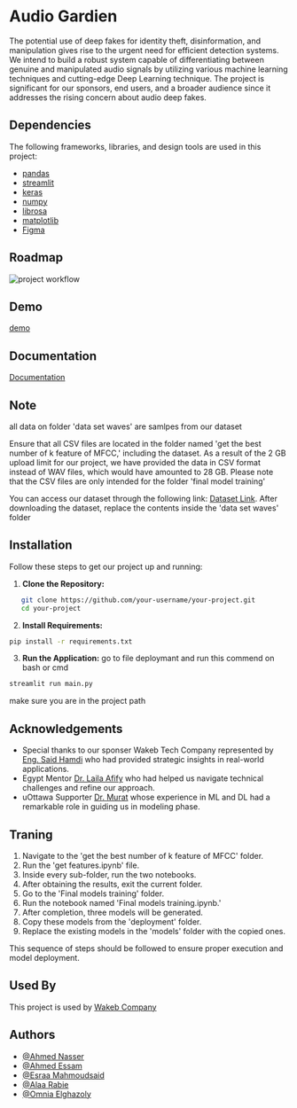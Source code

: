 
# Audio Gardien

The potential use of deep fakes for identity theft, disinformation, and manipulation gives rise to the urgent need for efficient detection systems. We intend to build a robust system capable of differentiating between genuine and manipulated audio signals by utilizing various machine learning techniques and cutting-edge Deep Learning technique. The project is significant for our sponsors, end users, and a broader audience since it addresses the rising concern about audio deep fakes. 
## Dependencies

The following frameworks, libraries, and design tools are used in this project:

- [pandas](https://pandas.pydata.org/)
- [streamlit](https://www.streamlit.io/)
- [keras](https://keras.io/)
- [numpy](https://numpy.org/)
- [librosa](https://librosa.org/)
- [matplotlib](https://matplotlib.org/)
- [Figma](https://www.figma.com/)

## Roadmap

![project workflow](https://github.com/esraa-mahmoudsaid/Classification-of-Mental-Disorders-in-Egyptian-dialect-of-Arabic/assets/132246508/5d37b9fa-1c4c-41db-9b43-c47cf5185b98)
## Demo

[demo](https://youtu.be/QE328cv7M2U)


## Documentation

[Documentation](https://drive.google.com/file/d/1TCSFwsKAxfuxPYYISkpkGFR9E55MRO0B/view?usp=sharing)

## Note 
all data on folder 'data set waves' are samlpes from our dataset 

Ensure that all CSV files are located in the folder named 'get the best number of k feature of MFCC,' including the dataset. 
As a result of the 2 GB upload limit for our project, we have provided the data in CSV format instead of WAV files, 
which would have amounted to 28 GB. Please note that the CSV files are only intended for the folder 'final model training' 

You can access our dataset through the following link: [Dataset Link](https://zenodo.org/records/5642694). 
After downloading the dataset, replace the contents inside the 'data set waves' folder 


## Installation

Follow these steps to get our project up and running:

1. **Clone the Repository:**
```bash
   git clone https://github.com/your-username/your-project.git
   cd your-project
```
2. **Install Requirements:**
```bash
pip install -r requirements.txt

```
3. **Run the Application:**
go to file deploymant and run this commend on bash or cmd
```bash
streamlit run main.py

```
make sure you are in the project path

## Acknowledgements

- Special thanks to our sponser Wakeb Tech Company represented by [Eng. Said Hamdi](s.hamdi@wakeb.tech) who had provided strategic insights in real-world applications.
- Egypt Mentor [Dr. Laila Afify](Laila.afify@kaust.edu.sa)  who had helped us navigate technical challenges and refine our approach.
- uOttawa Supporter [Dr. Murat](murat.simsek@uOttawa.ca) whose experience in ML and DL had a remarkable role in guiding us in modeling phase.

## Traning


1. Navigate to the 'get the best number of k feature of MFCC' folder.
2. Run the 'get features.ipynb' file.
3. Inside every sub-folder, run the two notebooks.
4. After obtaining the results, exit the current folder.
5. Go to the 'Final models training' folder.
6. Run the notebook named 'Final models training.ipynb.'
7. After completion, three models will be generated.
8. Copy these models from the 'deployment' folder.
9. Replace the existing models in the 'models' folder with the copied ones.

This sequence of steps should be followed to ensure proper execution and model deployment.


## Used By

This project is used by [Wakeb Company](https://wakeb.tech/)


## Authors

- [@Ahmed Nasser](https://github.com/AhmedNasser916)
- [@Ahmed Essam](https://github.com/AhmedEssam29)
- [@Esraa Mahmoudsaid](https://github.com/esraa-mahmoudsaid)
- [@Alaa Rabie](https://github.com/alaa1124)
- [@Omnia Elghazoly](https://github.com/Omniaelghazoly)


